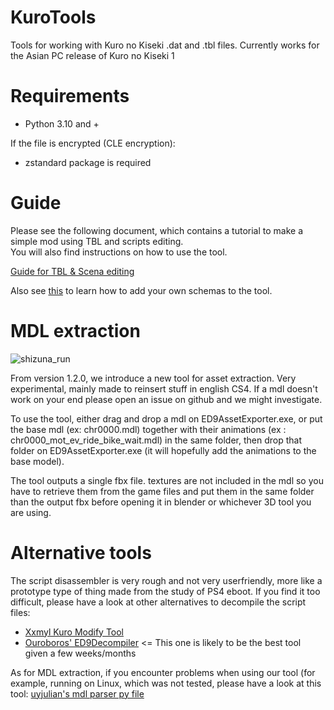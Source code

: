 # KuroTools
Tools for working with Kuro no Kiseki .dat and .tbl files. Currently works for the Asian PC release of Kuro no Kiseki 1

# Requirements
- Python 3.10 and +

If the file is encrypted (CLE encryption):
- zstandard package is required

# Guide
Please see the following document, which contains a tutorial to make a simple mod using TBL and scripts editing.\
You will also find instructions on how to use the tool.

[Guide for TBL & Scena editing](https://docs.google.com/document/d/19ajbTZzda54i5xZWDLXOq0oOVQrhJYXU9rmgz3Ya3Bc/edit?usp=sharing)

Also see [this](https://docs.google.com/document/d/1n_nECCpRQJacN2i3g4gAVZtsiHF1Bg2XzVwrp7oOGl8/edit?usp=sharing) to learn how to add your own schemas to the tool.
 
# MDL extraction
![shizuna_run](https://user-images.githubusercontent.com/69110695/185493665-86b7cf3f-23a2-40e7-84d2-cb868ba66348.gif)

From version 1.2.0, we introduce a new tool for asset extraction. Very experimental, mainly made to reinsert stuff in english CS4. If a mdl doesn't work on your end please open an issue on github and we might investigate.

To use the tool, either drag and drop a mdl on ED9AssetExporter.exe, or put the base mdl (ex: chr0000.mdl) together with their animations (ex : chr0000_mot_ev_ride_bike_wait.mdl) in the same folder, then drop that folder on ED9AssetExporter.exe (it will hopefully add the animations to the base model).

The tool outputs a single fbx file.
textures are not included in the mdl so you have to retrieve them from the game files and put them in the same folder than the output fbx before opening it in blender or whichever 3D tool you are using.
# Alternative tools

The script disassembler is very rough and not very userfriendly, more like a prototype type of thing made from the study of PS4 eboot. If you find it too difficult, please have a look at other alternatives to decompile the script files:
- [Xxmyl Kuro Modify Tool](https://github.com/Xxmyl/KuroModifyTool/tree/v0.5-beta/KuroModifyTool)
- [Ouroboros' ED9Decompiler](https://github.com/Ouroboros/Falcom/tree/master/Decompiler2/Falcom/ED9) <= This one is likely to be the best tool given a few weeks/months

As for MDL extraction, if you encounter problems when using our tool (for example, running on Linux, which was not tested, please have a look at this tool:
[uyjulian's mdl parser py file](https://gist.github.com/uyjulian/9a9d6395682dac55d113b503b1172009)
